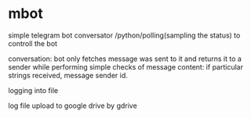 # mbot
simple telegram bot conversator /python/polling(sampling the status) to controll the bot 

conversation: bot only fetches message was sent to it and returns it to a sender while 
performing simple checks of message content: if particular strings received, 
message sender id.

logging into file

log file upload to google drive by gdrive
